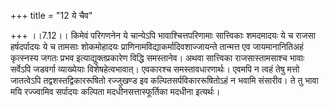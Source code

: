 +++
title = "12 ये चैव"

+++
।।7.12।। किमेवं परिगणनेन ये चान्येऽपि भावाश्चित्तपरिणामाः सात्त्विकाः
शमदमादयः ये च राजसा हर्षदर्पादयः ये च तामसाः शोकमोहादयः
प्राणिनामविद्याकर्मादिवशाज्जायन्ते तान्मत्त एव जायमानानितिअहं कृत्स्नस्य
जगतः प्रभव इत्याद्युक्तप्रकारेण विद्धि समस्तानेव। अथवा सात्त्विका
राजसास्तामसाश्च भावाः सर्वेऽपि जडवर्गा व्याख्येयाः विशेषहेत्वभावात्।
एवकारश्च समस्तावधारणार्थः। एवमपि न त्वहं तेषु मत्तो जातत्वेऽपि
तद्वशस्तद्विकाररूषितो रज्जुखण्ड इव कल्पितसर्पविकाररूषितोऽहं न भवामि
संसारीव। ते तु भावा मयि रज्ज्वामिव सर्पादयः कल्पिता मदधीनसत्तास्फूर्तिका
मदधीना इत्यर्थः।
